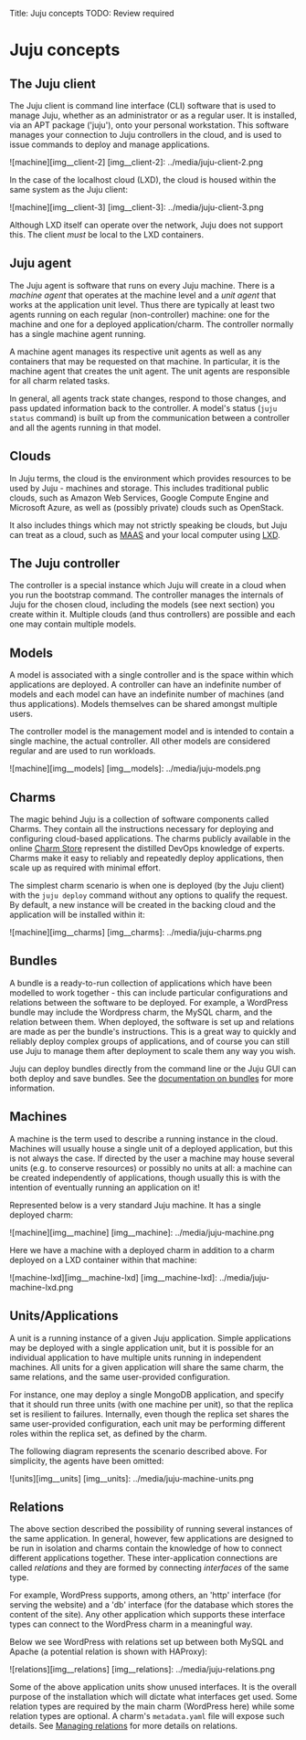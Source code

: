 Title: Juju concepts
TODO:  Review required

# Juju concepts

## The Juju client

The Juju client is command line interface (CLI) software that is used to
manage Juju, whether as an administrator or as a regular user. It is 
installed, via an APT package ('juju'), onto your personal workstation. 
This software manages your connection to Juju controllers in the cloud, 
and is used to issue commands to deploy and manage applications.

![machine][img__client-2]
[img__client-2]: ../media/juju-client-2.png

In the case of the localhost cloud (LXD), the cloud is housed within the same
system as the Juju client:

![machine][img__client-3]
[img__client-3]: ../media/juju-client-3.png

Although LXD itself can operate over the network, Juju does not support this.
The client *must* be local to the LXD containers.

## Juju agent

The Juju agent is software that runs on every Juju machine. There is a *machine
agent* that operates at the machine level and a *unit agent* that works at the
application unit level. Thus there are typically at least two agents running on
each regular (non-controller) machine: one for the machine and one for a
deployed application/charm. The controller normally has a single machine agent
running.

A machine agent manages its respective unit agents as well as any containers
that may be requested on that machine. In particular, it is the machine agent
that creates the unit agent. The unit agents are responsible for all charm
related tasks.

In general, all agents track state changes, respond to those changes, and pass
updated information back to the controller. A model's status (`juju status`
command) is built up from the communication between a controller and all the
agents running in that model.

## Clouds

In Juju terms, the cloud is the environment which provides resources to be used
by Juju - machines and storage. This includes traditional public clouds, such
as Amazon Web Services, Google Compute Engine and Microsoft Azure, as well as
(possibly private) clouds such as OpenStack.

It also includes things which may not strictly speaking be clouds, but Juju can
treat as a cloud, such as [MAAS][maas] and your local computer using [LXD][lxd].


## The Juju controller

The controller is a special instance which Juju will create in a cloud when you
run the bootstrap command. The controller manages the internals of Juju for the
chosen cloud, including the models (see next section) you create within it.
Multiple clouds (and thus controllers) are possible and each one may contain
multiple models.

## Models

A model is associated with a single controller and is the space within which
applications are deployed. A controller can have an indefinite number of models
and each model can have an indefinite number of machines (and thus
applications). Models themselves can be shared amongst multiple users.

The controller model is the management model and is intended to contain a
single machine, the actual controller. All other models are considered regular
and are used to run workloads.

![machine][img__models]
[img__models]: ../media/juju-models.png

## Charms

The magic behind Juju is a collection of software components called Charms. They
contain all the instructions necessary for deploying and configuring 
cloud-based applications. The charms publicly available in the online 
[Charm Store][charmstore] 
represent the distilled DevOps knowledge of experts. Charms make it easy to 
reliably and repeatedly deploy applications, then scale up as required with
minimal effort.

The simplest charm scenario is when one is deployed (by the Juju client) with
the `juju deploy` command without any options to qualify the request. By
default, a new instance will be created in the backing cloud and the
application will be installed within it:

![machine][img__charms]
[img__charms]: ../media/juju-charms.png

## Bundles

A bundle is a ready-to-run collection of applications which have been modelled
to work together - this can include particular configurations and relations
between the software to be deployed. For example, a WordPress bundle may include
the Wordpress charm, the MySQL charm, and the relation between them. When
deployed, the software is set up and relations are made as per the bundle's 
instructions. This is a great way to quickly and reliably deploy complex groups
of applications, and of course you can still use Juju to manage them after 
deployment to scale them any way you wish.

Juju can deploy bundles directly from the command line or the Juju GUI can both
deploy and save bundles. See the [documentation on bundles][bundles] for more
information.

## Machines

A machine is the term used to describe a running instance in the cloud. Machines
will usually house a single unit of a deployed application, but this is not
always the case. If directed by the user a machine may house several units (e.g.
to conserve resources) or possibly no units at all: a machine can be created 
independently of applications, though usually this is with the intention of 
eventually running an application on it!

Represented below is a very standard Juju machine. It has a single deployed
charm:

![machine][img__machine]
[img__machine]: ../media/juju-machine.png

Here we have a machine with a deployed charm in addition to a charm deployed on
a LXD container within that machine:

![machine-lxd][img__machine-lxd]
[img__machine-lxd]: ../media/juju-machine-lxd.png

## Units/Applications

A unit is a running instance of a given Juju application. Simple applications
may be deployed with a single application unit, but it is possible for an
individual application to have multiple units running in independent machines.
All units for a given application will share the same charm, the same
relations, and the same user-provided configuration.

For instance, one may deploy a single MongoDB application, and specify that it
should run three units (with one machine per unit), so that the replica set is
resilient to failures. Internally, even though the replica set shares the same
user-provided configuration, each unit may be performing different roles within
the replica set, as defined by the charm.

The following diagram represents the scenario described above. For simplicity,
the agents have been omitted:

![units][img__units]
[img__units]: ../media/juju-machine-units.png

## Relations

The above section described the possibility of running several instances of the
same application. In general, however, few applications are designed to be run
in isolation and charms contain the knowledge of how to connect different
applications together. These inter-application connections are called
*relations* and they are formed by connecting *interfaces* of the same type.

For example, WordPress supports, among others, an 'http' interface (for serving
the website) and a 'db' interface (for the database which stores the content of
the site). Any other application which supports these interface types can
connect to the WordPress charm in a meaningful way.

Below we see WordPress with relations set up between both MySQL and Apache (a
potential relation is shown with HAProxy):

![relations][img__relations]
[img__relations]: ../media/juju-relations.png

Some of the above application units show unused interfaces. It is the overall
purpose of the installation which will dictate what interfaces get used. Some
relation types are required by the main charm (WordPress here) while some
relation types are optional. A charm's `metadata.yaml` file will expose such
details. See [Managing relations][charms-relations] for more details on
relations.

[maas]: https://maas.io "Metal as a Service"
[bundles]: ./charms-bundles.html
[lxd]: http://www.ubuntu.com/cloud/lxd
[charmstore]: https://jujucharms.com/store
[charms-relations]: ./charms-relations.html 
